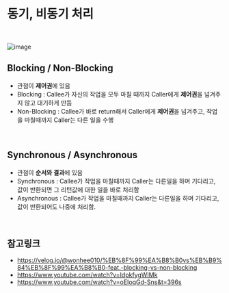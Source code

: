 # 동기, 비동기 처리

<br>

![image](https://user-images.githubusercontent.com/71180414/152327362-de442ee4-bb96-484f-bac4-c9f16bcb4e64.png)

## Blocking / Non-Blocking

- 관점이 **제어권**에 있음
- Blocking : Callee가 자신의 작업을 모두 마칠 때까지 Caller에게 **제어권**을 넘겨주지 않고 대기하게 만듬
- Non-Blocking : Callee가 바로 return해서 Caller에게 **제어권**을 넘겨주고, 작업을 마칠때까지 Caller는 다른 일을 수행

<br>

## Synchronous / Asynchronous

- 관점이 **순서와 결과**에 있음
- Synchronous : Callee가 작업을 마칠때까지 Caller는 다른일을 하며 기다리고, 값이 반환되면 그 리턴값에 대한 일을 바로 처리함
- Asynchronous : Callee가 작업을 마칠때까지 Caller는 다른일을 하며 기다리고, 값이 반환되어도 나중에 처리함.

<br>

## 참고링크

- https://velog.io/@wonhee010/%EB%8F%99%EA%B8%B0vs%EB%B9%84%EB%8F%99%EA%B8%B0-feat.-blocking-vs-non-blocking
- https://www.youtube.com/watch?v=IdpkfygWIMk
- https://www.youtube.com/watch?v=oEIoqGd-Sns&t=396s